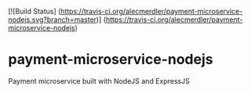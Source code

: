 [![Build Status]
(https://travis-ci.org/alecmerdler/payment-microservice-nodejs.svg?branch=master)]
(https://travis-ci.org/alecmerdler/payment-microservice-nodejs)

# payment-microservice-nodejs
Payment microservice built with NodeJS and ExpressJS

